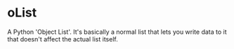 # oList
A Python 'Object List'. It's basically a normal list that lets you write data to it that doesn't affect the actual list itself.

